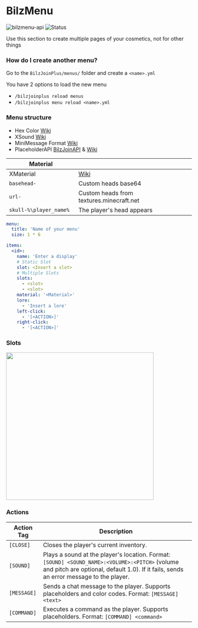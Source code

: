 # BilzMenu
![bilzmenu-api](https://img.shields.io/badge/bilzmenu-0.2.2-blue) ![Status](https://img.shields.io/badge/status-beta-yellow)

<warning>
Use this section to create multiple pages of your cosmetics, not for other things
</warning>

### How do I create another menu?
Go to the `BilzJoinPlus/menus/` folder and create a `<name>.yml`

You have 2 options to load the new menu
- `/bilzjoinplus reload menus`
- `/bilzjoinplus menu reload <name>.yml`

### Menu structure
- Hex Color [Wiki](https://www.birdflop.com/resources/rgb/)
- XSound [Wiki](https://github.com/CryptoMorin/XSeries/blob/master/core/src/main/java/com/cryptomorin/xseries/XSound.java)
- MiniMessage Format [Wiki](https://docs.advntr.dev/minimessage/format)
- PlaceholderAPI [BilzJoinAPI](https://docs.bilzox.es/bilzjoinplus-placeholders.html) & [Wiki](https://wiki.placeholderapi.com/users/placeholder-list/)

| Material                 |                                                                                                                                                  |
|--------------------------|--------------------------------------------------------------------------------------------------------------------------------------------------|
| XMaterial                |  [Wiki](https://github.com/CryptoMorin/XSeries/blob/master/core/src/main/java/com/cryptomorin/xseries/XMaterial.java)  |
| `basehead-`              | Custom heads base64                                                                                                                              |
| `url- `                  | Custom heads from textures.minecraft.net                                                                                                         |
| `skull-%\player_name%  ` | The player's head appears                                                                                                                        |

```YAML
menu:
  title: 'Name of your menu'
  size: 1 * 6

items:
  <id>:
    name: 'Enter a display'
    # Static Slot
    slot: <Insert a slot>
    # Multiple Slots
    slots:
      - <slot>
      - <slot>
    material: '<Material>'
    lore:
      - 'Insert a lore'
    left-click:
      - '[<ACTION>]'
    right-click:
      - '[<ACTION>]'
```

### Slots
<img src="SlotsInventory.png" alt="" width="400" height="400" />

### Actions
| Action Tag       | Description                                                                                                                                                                              |
|------------------|------------------------------------------------------------------------------------------------------------------------------------------------------------------------------------------|
| `[CLOSE]`        | Closes the player's current inventory.                                                                                                                                                   |
| `[SOUND]`        | Plays a sound at the player's location. Format: `[SOUND] <SOUND_NAME>:<VOLUME>:<PITCH>` (volume and pitch are optional, default 1.0). If it fails, sends an error message to the player. |
| `[MESSAGE]`      | Sends a chat message to the player. Supports placeholders and color codes. Format: `[MESSAGE] <text>`                                                                                    |
| `[COMMAND]`      | Executes a command as the player. Supports placeholders. Format: `[COMMAND] <command>`                                                                                                   |